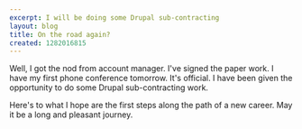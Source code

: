 ```yaml
---
excerpt: I will be doing some Drupal sub-contracting
layout: blog
title: On the road again?
created: 1282016815
---
```

<p>Well, I got the nod from account manager. I've signed the paper work. I have my first phone conference tomorrow. It's official. I have been given the opportunity to do some Drupal sub-contracting work.</p>
<p>Here's to what I hope are the first steps along the path of a new career. May it be a long and pleasant journey.</p>

